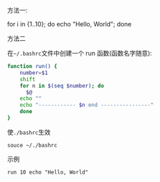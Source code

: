
方法一:

for i in {1..10}; do echo "Hello, World"; done

方法二

在`~/.bashrc`文件中创建一个 run 函数(函数名字随意):

```sh
function run() {
    number=$1
    shift
    for n in $(seq $number); do
      $@
    echo ""
    echo "------------ $n end ----------------"
    done
}
```

使`./bashrc`生效

```
souce ~/./bashrc
```

示例

```
run 10 echo "Hello, World"
```